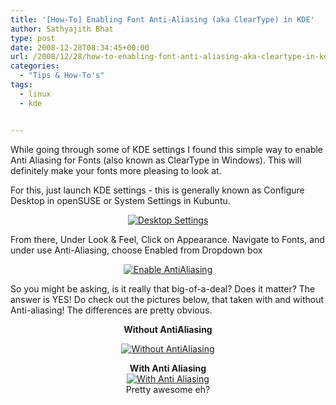 ```yaml
---
title: '[How-To] Enabling Font Anti-Aliasing (aka ClearType) in KDE'
author: Sathyajith Bhat
type: post
date: 2008-12-28T08:34:45+00:00
url: /2008/12/28/how-to-enabling-font-anti-aliasing-aka-cleartype-in-kde/
categories:
  - "Tips & How-To's"
tags:
  - linux
  - kde


---
```

While going through some of KDE settings I found this simple way to enable Anti Aliasing for Fonts (also known as ClearType in Windows). This will definitely make your fonts more pleasing to look at.

For this, just launch KDE settings - this is generally known as Configure Desktop in openSUSE or System Settings in Kubuntu.



<p style="text-align: center">
  <a href="https://i.sathyabh.at/ss/2008/12/desktopsettings.png"><img class="size-medium wp-image-639 aligncenter" title="Desktop Settings" src="https://i.sathyabh.at/ss/2008/12/desktopsettings-300x187.png" alt="Desktop Settings"   srcset="https://i.sathyabh.at/ss/2008/12/desktopsettings-300x187.png 300w, https://i.sathyabh.at/ss/2008/12/desktopsettings-1024x640.png 1024w, https://i.sathyabh.at/ss/2008/12/desktopsettings.png 1280w" sizes="(max-width: 300px) 100vw, 300px" /></a>
</p>

From there, Under Look & Feel, Click on Appearance. Navigate to Fonts, and under use Anti-Aliasing, choose Enabled from Dropdown box

<p style="text-align: center">
  <a href="https://i.sathyabh.at/ss/2008/12/enable-aa.png"><img class="size-medium wp-image-640 aligncenter" title="Enable AntiAliasing" src="https://i.sathyabh.at/ss/2008/12/enable-aa-300x187.png" alt="Enable AntiAliasing"   srcset="https://i.sathyabh.at/ss/2008/12/enable-aa-300x187.png 300w, https://i.sathyabh.at/ss/2008/12/enable-aa-1024x640.png 1024w, https://i.sathyabh.at/ss/2008/12/enable-aa.png 1280w" sizes="(max-width: 300px) 100vw, 300px" /></a>
</p>

So you might be asking, is it really that big-of-a-deal? Does it matter? The answer is YES! Do check out the pictures below, that taken with and without Anti-aliasing! The differences are pretty obvious.

<p style="text-align: center">
  <strong>Without AntiAliasing</strong>
</p>

<p style="text-align: center">
  <a href="https://i.sathyabh.at/ss/2008/12/without-aa.png"><img class="size-medium wp-image-641 aligncenter" title="Without AntiAliasing" src="https://i.sathyabh.at/ss/2008/12/without-aa-300x187.png" alt="Without AntiAliasing"   srcset="https://i.sathyabh.at/ss/2008/12/without-aa-300x187.png 300w, https://i.sathyabh.at/ss/2008/12/without-aa-1024x640.png 1024w, https://i.sathyabh.at/ss/2008/12/without-aa.png 1280w" sizes="(max-width: 300px) 100vw, 300px" /></a>
</p>

<p style="text-align: center;">
  <strong>With Anti Aliasing</strong><br /> <a href="https://i.sathyabh.at/ss/2008/12/with-aa.png"><img class="size-medium wp-image-642 aligncenter" title="With Anti Aliasing" src="https://i.sathyabh.at/ss/2008/12/with-aa-300x187.png" alt="With Anti Aliasing"   srcset="https://i.sathyabh.at/ss/2008/12/with-aa-300x187.png 300w, https://i.sathyabh.at/ss/2008/12/with-aa-1024x640.png 1024w, https://i.sathyabh.at/ss/2008/12/with-aa.png 1280w" sizes="(max-width: 300px) 100vw, 300px" /></a><br /> Pretty awesome eh?
</p>
